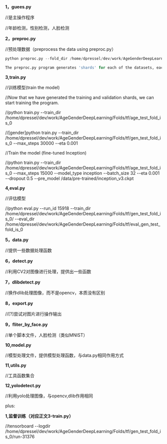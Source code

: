 **1，guees.py**

//是主操作程序

//年龄检测，性别检测，人脸检测

**2，preproc.py**

//预处理数据（preprocess the data using preproc.py）

```python
python preproc.py --fold_dir /home/dpressel/dev/work/AgeGenderDeepLearning/Folds/train_val_txt_files_per_fold/test_fold_is_0 --train_list age_train.txt --valid_list age_val.txt --data_dir /data/xdata/age-gender/aligned --output_dir /home/dpressel/dev/work/AgeGenderDeepLearning/Folds/tf/age_test_fold_is_0

The preproc.py program generates 'shards' for each of the datasets, each containing JPEG encoded RGB images of size 256x256
```

**3,train.py**

//训练模型(train the model)

//Now that we have generated the training and validation shards, we can start training the program. 

//python train.py --train_dir /home/dpressel/dev/work/AgeGenderDeepLearning/Folds/tf/age_test_fold_is_0

//[gender]python train.py --train_dir /home/dpressel/dev/work/AgeGenderDeepLearning/Folds/tf/gen_test_fold_is_0 --max_steps 30000 --eta 0.001

//Train the model (fine-tuned Inception)

  //python train.py --train_dir /home/dpressel/dev/work/AgeGenderDeepLearning/Folds/tf/age_test_fold_is_0 --max_steps 15000 --model_type inception --batch_size 32 --eta 0.001 --dropout 0.5 --pre_model /data/pre-trained/inception_v3.ckpt

**4,eval.py**

//评估模型

//python eval.py  --run_id 15918 --train_dir /home/dpressel/dev/work/AgeGenderDeepLearning/Folds/tf/gen_test_fold_is_0/ --eval_dir /home/dpressel/dev/work/AgeGenderDeepLearning/Folds/tf/eval_gen_test_fold_is_0

**5，data.py**

//提供一些数据处理函数

**6，detect.py**

//利用CV2对图像进行处理，提供出一些函数

**7，dlibdetect.py**

//换作dlib处理图像，而不是opencv，本质没有区别

**8，export.py**

//[?]尝试对图片进行操作输出

**9，fliter_by_face.py**

//单个脚本文件，人脸检测（类似MNIST）

**10,model.py**

//模型处理文件，提供模型处理函数，与data.py相同作用方式

**11,utils.py**

//工具函数集合

**12,yolodetect.py**

//利用yolo处理图像，与opencv,dlib作用相同


plus:

**1,监督训练（对应正文3-train.py）**

//tensorboard --logdir /home/dpressel/dev/work/AgeGenderDeepLearning/Folds/tf/gen_test_fold_is_0/run-31376

